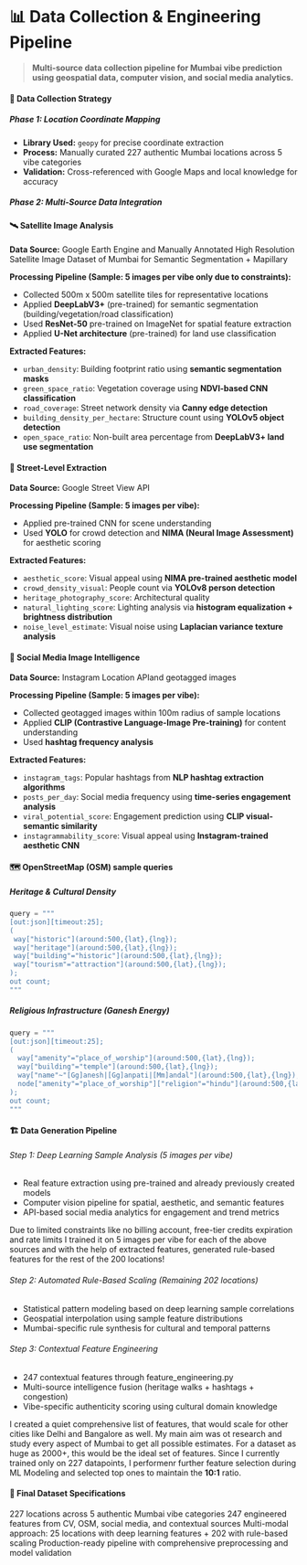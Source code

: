 # 📊 Data Collection & Engineering Pipeline

> **Multi-source data collection pipeline for Mumbai vibe prediction using geospatial data, computer vision, and social media analytics.**

#### 🎯 Data Collection Strategy

##### Phase 1: Location Coordinate Mapping
- **Library Used:** `geopy` for precise coordinate extraction
- **Process:** Manually curated 227 authentic Mumbai locations across 5 vibe categories
- **Validation:** Cross-referenced with Google Maps and local knowledge for accuracy

##### Phase 2: Multi-Source Data Integration

#### 🛰️ Satellite Image Analysis

**Data Source:** Google Earth Engine and Manually Annotated High Resolution Satellite Image Dataset of Mumbai for Semantic Segmentation + Mapillary

**Processing Pipeline (Sample: 5 images per vibe only due to constraints):**
- Collected 500m x 500m satellite tiles for representative locations
- Applied **DeepLabV3+** (pre-trained) for semantic segmentation (building/vegetation/road classification)
- Used **ResNet-50** pre-trained on ImageNet for spatial feature extraction
- Applied **U-Net architecture** (pre-trained) for land use classification

**Extracted Features:**
- `urban_density`: Building footprint ratio using **semantic segmentation masks**
- `green_space_ratio`: Vegetation coverage using **NDVI-based CNN classification**
- `road_coverage`: Street network density via **Canny edge detection**
- `building_density_per_hectare`: Structure count using **YOLOv5 object detection**
- `open_space_ratio`: Non-built area percentage from **DeepLabV3+ land use segmentation**

#### 📸 Street-Level Extraction

**Data Source:** Google Street View API

**Processing Pipeline (Sample: 5 images per vibe):**
- Applied pre-trained CNN for scene understanding
- Used **YOLO** for crowd detection and **NIMA (Neural Image Assessment)** for aesthetic scoring

**Extracted Features:**
- `aesthetic_score`: Visual appeal using **NIMA pre-trained aesthetic model**
- `crowd_density_visual`: People count via **YOLOv8 person detection**
- `heritage_photography_score`: Architectural quality
- `natural_lighting_score`: Lighting analysis via **histogram equalization + brightness distribution**
- `noise_level_estimate`: Visual noise using **Laplacian variance texture analysis**

#### 📱 Social Media Image Intelligence

**Data Source:** Instagram Location APIand geotagged images

**Processing Pipeline (Sample: 5 images per vibe):**
- Collected geotagged images within 100m radius of sample locations
- Applied **CLIP (Contrastive Language-Image Pre-training)** for content understanding
- Used **hashtag frequency analysis**

**Extracted Features:**
- `instagram_tags`: Popular hashtags from **NLP hashtag extraction algorithms**
- `posts_per_day`: Social media frequency using **time-series engagement analysis**
- `viral_potential_score`: Engagement prediction using **CLIP visual-semantic similarity**
- `instagrammability_score`: Visual appeal using **Instagram-trained aesthetic CNN**

#### 🗺️ OpenStreetMap (OSM) sample queries 

##### Heritage & Cultural Density
```python
query = """
[out:json][timeout:25];
(
 way["historic"](around:500,{lat},{lng});
 way["heritage"](around:500,{lat},{lng});
 way["building"="historic"](around:500,{lat},{lng});
 way["tourism"="attraction"](around:500,{lat},{lng});
);
out count;
"""
```

##### Religious Infrastructure (Ganesh Energy)
```python
query = """
[out:json][timeout:25];
(
  way["amenity"="place_of_worship"](around:500,{lat},{lng});
  way["building"="temple"](around:500,{lat},{lng});
  way["name"~"[Gg]anesh|[Gg]anpati|[Mm]andal"](around:500,{lat},{lng});
  node["amenity"="place_of_worship"]["religion"="hindu"](around:500,{lat},{lng});
);
out count;
"""
```

#### 🏗 Data Generation Pipeline
###### Step 1: Deep Learning Sample Analysis (5 images per vibe)

- Real feature extraction using pre-trained and already previously created models
- Computer vision pipeline for spatial, aesthetic, and semantic features
- API-based social media analytics for engagement and trend metrics

Due to limited constraints like no billing account, free-tier credits expiration and rate limits I trained it on 5 images per vibe for each of the above sources and with the help of extracted features, generated rule-based features for the rest of the 200 locations!

###### Step 2: Automated Rule-Based Scaling (Remaining 202 locations)

- Statistical pattern modeling based on deep learning sample correlations
- Geospatial interpolation using sample feature distributions
- Mumbai-specific rule synthesis for cultural and temporal patterns

###### Step 3: Contextual Feature Engineering

- 247 contextual features through feature_engineering.py
- Multi-source intelligence fusion (heritage walks + hashtags + congestion)
- Vibe-specific authenticity scoring using cultural domain knowledge

I created a quiet comprehensive list of features, that would scale for other cities like Delhi and Bangalore as well. My main aim was ot research and study every aspect of Mumbai to get all possible estimates. For a dataset as huge as 2000+, this would be the ideal set of features. 
Since I currently trained only on 227 datapoints, I performenr further feature selection during ML Modeling and selected top ones to maintain the **10:1** ratio.


#### 🎯 Final Dataset Specifications

227 locations across 5 authentic Mumbai vibe categories
247 engineered features from CV, OSM, social media, and contextual sources
Multi-modal approach: 25 locations with deep learning features + 202 with rule-based scaling
Production-ready pipeline with comprehensive preprocessing and model validation
